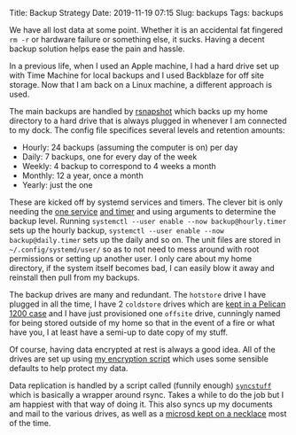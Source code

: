 Title: Backup Strategy
Date: 2019-11-19 07:15
Slug: backups
Tags: backups

We have all lost data at some point. Whether it is an accidental fat fingered `rm -r` or hardware failure or something else, it sucks. Having a decent backup solution helps ease the pain and hassle.

In a previous life, when I used an Apple machine, I had a hard drive set up with Time Machine for local backups and I used Backblaze for off site storage. Now that I am back on a Linux machine, a different approach is used.

The main backups are handled by [rsnapshot](https://rsnapshot.org/) which backs up my home directory to a hard drive that is always plugged in whenever I am connected to my dock. The config file specifices several levels and retention amounts:

* Hourly: 24 backups (assuming the computer is on) per day
* Daily: 7 backups, one for every day of the week
* Weekly: 4 backup to correspond to 4 weeks a month
* Monthly: 12 a year, once a month
* Yearly: just the one

These are kicked off by systemd services and timers. The clever bit is only needing the [one service]({static}/media/scripts/backup@.service) [and timer]({static}/media/scripts/backup@.timer) and using arguments to determine the backup level. Running `systemctl --user enable --now backup@hourly.timer` sets up the hourly backup, `systemctl --user enable --now backup@daily.timer` sets up the daily and so on. The unit files are stored in `~/.config/systemd/user/` so as to not need to mess around with root permissions or setting up another user. I only care about my home directory, if the system itself becomes bad, I can easily blow it away and reinstall then pull from my backups.

The backup drives are many and redundant. The `hotstore` drive I have plugged in all the time, I have 2 `coldstore` drives which are [kept in a Pelican 1200 case](/2019/03/31/backup-day) and I have just provisioned one `offsite` drive, cunningly named for being stored outside of my home so that in the event of a fire or what have you, I at least have a semi-up to date copy of my stuff.

Of course, having data encrypted at rest is always a good idea. All of the drives are set up using [my encryption script]({static}/media/scripts/cryptdrive) which uses some sensible defaults to help protect my data.

Data replication is handled by a script called (funnily enough) [`syncstuff`]({static}/media/scripts/syncstuff) which is basically a wrapper around rsync. Takes a while to do the job but I am happiest with that way of doing it. This also syncs up my documents and mail to the various drives, as well as a [microsd kept on a necklace](https://n-o-d-e.shop/collections/frontpage/products/digital-dogtag) most of the time.
